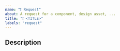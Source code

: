```yaml
---
name: "❗ Request"
about: A request for a component, design asset, ...
title: "❗ <TITLE>"
labels: "request"
---
```


## Description

<!-- fill this out -->


